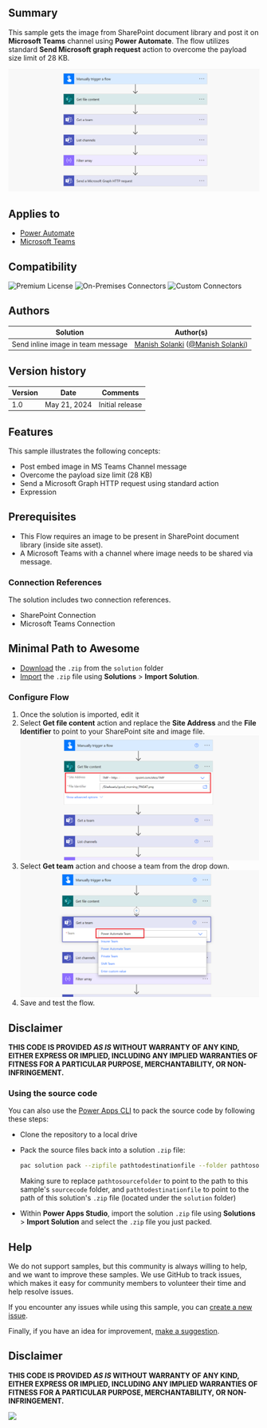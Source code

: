 ## Summary

This sample gets the image from SharePoint document library and post it on **Microsoft Teams** channel using **Power Automate**. The flow utilizes standard **Send Microsoft graph request** action to overcome the payload size limit of 28 KB.

![Flow overview](/samples/Send-Inline-Image-In-Teams-Channel/assets/flow-overview.png "Flow overview")


## Applies to

* [Power Automate](https://docs.microsoft.com/power-automate/)
* [Microsoft Teams](https://learn.microsoft.com/en-us/microsoftteams/)

## Compatibility

![Premium License](https://img.shields.io/badge/Premium%20License-Not%20Required-green.svg "Premium license not required")
![On-Premises Connectors](https://img.shields.io/badge/On--Premises%20Connectors-No-green.svg "Does not use on-premise connectors")
![Custom Connectors](https://img.shields.io/badge/Custom%20Connectors-Not%20Required-green.svg "Does not use custom connectors")


## Authors

Solution|Author(s)
--------|---------
Send inline image in team message | [Manish Solanki](https://github.com/Solanki-Manish) ([@Manish Solanki](https://www.linkedin.com/in/manish-solanki-1058b7a))


## Version history

Version|Date|Comments
-------|----|--------
1.0|May 21, 2024|Initial release


## Features

This sample illustrates the following concepts:

* Post embed image in MS Teams Channel message
* Overcome the payload size limit (28 KB)
* Send a Microsoft Graph HTTP request using standard action 
* Expression


## Prerequisites

* This Flow requires an image to be present in SharePoint document library (inside site asset).
* A Microsoft Teams with a channel where image needs to be shared via message.
### Connection References
The solution includes two connection references.
* SharePoint Connection
* Microsoft Teams Connection

## Minimal Path to Awesome

* [Download](./solution/Send-Inline-Image-In-Teams-Channel.zip) the `.zip` from the `solution` folder
* [Import](https://learn.microsoft.com/en-us/power-apps/maker/data-platform/import-update-export-solutions) the `.zip` file using **Solutions** > **Import Solution**.

### Configure Flow

1. Once the solution is imported, edit it
1. Select **Get file content** action and replace the **Site Address** and the **File Identifier** to point to your SharePoint site and image file.
   ![Configure Get file content action](./assets/config1.png)
1. Select **Get team** action and choose a team from the drop down.
   ![Configure Get team action](./assets/config2.png)
1. Save and test the flow.


## Disclaimer

**THIS CODE IS PROVIDED *AS IS* WITHOUT WARRANTY OF ANY KIND, EITHER EXPRESS OR IMPLIED, INCLUDING ANY IMPLIED WARRANTIES OF FITNESS FOR A PARTICULAR PURPOSE, MERCHANTABILITY, OR NON-INFRINGEMENT.**

### Using the source code

You can also use the [Power Apps CLI](https://docs.microsoft.com/powerapps/developer/data-platform/powerapps-cli) to pack the source code by following these steps:

* Clone the repository to a local drive
* Pack the source files back into a solution `.zip` file:

  ```bash
  pac solution pack --zipfile pathtodestinationfile --folder pathtosourcefolder --processCanvasApps
  ```

  Making sure to replace `pathtosourcefolder` to point to the path to this sample's `sourcecode` folder, and `pathtodestinationfile` to point to the path of this solution's `.zip` file (located under the `solution` folder)
* Within **Power Apps Studio**, import the solution `.zip` file using **Solutions** > **Import Solution** and select the `.zip` file you just packed.


## Help

We do not support samples, but this community is always willing to help, and we want to improve these samples. We use GitHub to track issues, which makes it easy for  community members to volunteer their time and help resolve issues.

If you encounter any issues while using this sample, you can [create a new issue](https://github.com/pnp/powerapps-samples/issues/new?assignees=&labels=Needs%3A+Triage+%3Amag%3A%2Ctype%3Abug-suspected&template=bug-report.yml&sample=Power-Platform-Blog-Updates&authors=@Solanki-Manish&title=Send-Inline-Image-In-Teams-Channel).

Finally, if you have an idea for improvement, [make a suggestion](https://github.com/pnp/powerapps-samples/issues/new?assignees=&labels=Needs%3A+Triage+%3Amag%3A%2Ctype%3Abug-suspected&template=suggestion.yml&sample=Power-Platform-Blog-Updates&authors=@Solanki-Manish&title=Send-Inline-Image-In-Teams-Channel).

## Disclaimer

**THIS CODE IS PROVIDED *AS IS* WITHOUT WARRANTY OF ANY KIND, EITHER EXPRESS OR IMPLIED, INCLUDING ANY IMPLIED WARRANTIES OF FITNESS FOR A PARTICULAR PURPOSE, MERCHANTABILITY, OR NON-INFRINGEMENT.**

<img src="https://m365-visitor-stats.azurewebsites.net/powerplatform-samples/samples/Send-Inline-Image-In-Teams-Channel" aria-hidden="true" />